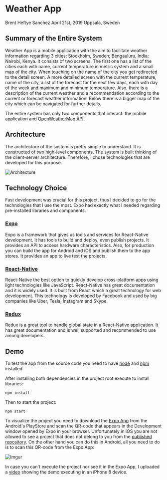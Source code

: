 # Weather App
Brent Heftye Sanchez
April 21st, 2019
Uppsala, Sweden

## Summary of the Entire System
Weather App is a mobile application with the aim to facilitate weather information regarding 3 cities: Stockholm, Sweden;
Bengauluru, India; Nairobi, Kenya. It consists of two screens. The first one has a list of the cities each with name,
current temperature in metric system and a small map of the city. When touching on the name of the city you get
redirected to the detail screen. A more detailed screen with the current temperature, name of the city, a list of the
forecast for the next few days, each with day of the week and maximum and minimum temperature. Also, there is a description
of the current weather and a recommendation according to the current or forecast weather information. Below there is a
bigger map of the city which can be navigated for further details.

The entire system has only two components that interact: the mobile application and [OpenWeatherMap API](https://openweathermap.org).

## Architecture
The architecture of the system is pretty simple to understand. It is constructed of two high-level components.
The system is built thinking of the client-server architecture.
Therefore, I chose technologies that are developed for this purpose.

![Architecture](https://i.imgur.com/Q9diCKI.png)

## Technology Choice
Fast development was crucial for this project, thus I decided to go for the technologies that I use the most. Expo had
exactly what I needed regarding pre-installed libraries and components.

### [Expo](https://expo.io)
Expo is a framework that gives us tools and services for React-Native development.
It has tools to build and deploy, even publish projects. It provides an API to access hardware characteristics.
Also, for production you can build the app for Android and iOS and publish them to the app stores.
It provides an app to live test the projects.

### [React-Native](https://facebook.github.io/react-native/)
React-Native the best option to quickly develop cross-platform apps using light technologies like JavaScript.
React-Native has great documentation and it is widely used.
It is built from React which a great technology for web development.
This technology is developed by Facebook and used by big companies like Uber, Tesla, Instagram and Skype.

### [Redux](https://redux.js.org)
Redux is a great tool to handle global state in a React-Native application. It has great documentation and is well supported
and recommended to use among developers.

## Demo
To test the app from the source code you need to have [node](https://nodejs.org/en/) and [npm](https://www.npmjs.com/get-npm) installed.

After installing both dependencies in the project root execute to install libraries:

```
npm install
```

Then to start the project:
```
npm start
```

To visualize the project you need to download the [Expo App](https://play.google.com/store/apps/details?id=host.exp.exponent) from the Android's PlayStore
and scan the QR-code that appears in the Development window opened by Expo in your browser. Unfortunately in iOS you are not allowed to see a project that does not belong to you from the [published repository](https://expo.io/@bheftye/weather).
On the other hand you can do this in Android, all you need to do is to scan this QR-code from the Expo App:

![Imgur](https://i.imgur.com/oiseHGs.png)

In case you can't execute the project nor see it in the Expo App, I uploaded a [video](https://www.youtube.com/watch?v=F-22QYSrMms) showing the demo executing in an iPhone 8 device.